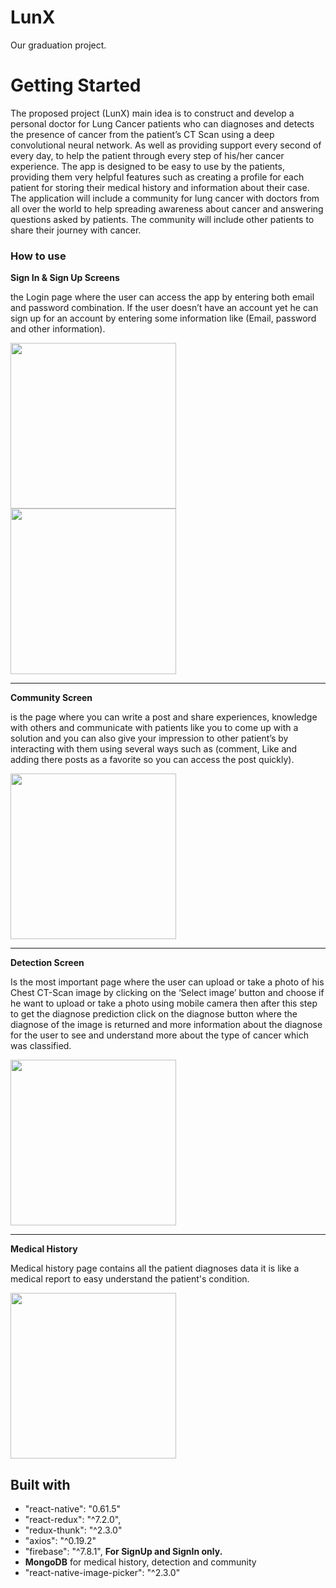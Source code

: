 # LunX
Our graduation project.

# Getting Started

The proposed project (LunX) main idea is to construct and develop a personal doctor for Lung Cancer patients who can diagnoses and detects the presence of cancer from the patient’s CT Scan using a deep convolutional neural network. As well as providing support every second of every day, to help the patient through every step of his/her cancer experience. The app is designed to be easy to use by the patients, providing them very helpful features such as creating a profile for each patient for storing their medical history and information about their case. The application will include a community for lung cancer with doctors from all over the world to help spreading awareness about cancer and answering questions asked by patients. The community will include other patients to share their journey with cancer. 

### How to use

**Sign In & Sign Up Screens**

 the Login page where the user can access the app by entering both email and password combination. 
 If the user doesn’t have an account yet he can sign up for an account by entering some information like (Email, password and other information). 

<img src='Screenshots/SignIn.jpg' width="265" >

<img src='Screenshots/SignUp.jpg' width="265" >

___

**Community Screen**

is the page where you can write a post and share
experiences, knowledge with others and communicate with
patients like you to come up with a solution and you can also give
your impression to other patient’s by interacting with them using
several ways such as (comment, Like and adding there posts as a
favorite so you can access the post quickly).

<img src='Screenshots/Community.jpg' width="265" >

___

**Detection Screen**

Is the most important page where the user can upload or take a
photo of his Chest CT-Scan image by clicking on the ‘Select
image’ button and choose if he want to upload or take a photo
using mobile camera then after this step to get the diagnose
prediction click on the diagnose button where the diagnose of the
image is returned and more information about the diagnose for
the user to see and understand more about the type of cancer
which was classified.

<img src='Screenshots/Detection.jpg' width="265" >

___

**Medical History**

Medical history page contains all the patient diagnoses data it is
like a medical report to easy understand the patient's condition.

<img src='Screenshots/History.jpg' width="265" >


## Built with

* "react-native": "0.61.5"
* "react-redux": "^7.2.0",
* "redux-thunk": "^2.3.0"
* "axios": "^0.19.2"
* "firebase": "^7.8.1", **For SignUp and SignIn only.**
* **MongoDB** for medical history, detection and community
* "react-native-image-picker": "^2.3.0"
